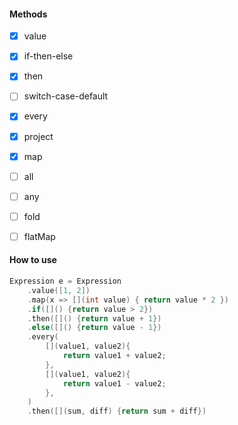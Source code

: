 
#### Methods
- [x] value
- [x] if-then-else
- [x] then
- [ ] switch-case-default
- [x] every
- [x] project
- [x] map
- [ ] all
- [ ] any
- [ ] fold
- [ ] flatMap


#### How to use
```c++
Expression e = Expression
    .value([1, 2])
    .map(x => [](int value) { return value * 2 })
    .if([]() {return value > 2})
    .then([]() {return value + 1})
    .else([]() {return value - 1})
    .every(
        [](value1, value2){
            return value1 + value2;
        },
        [](value1, value2){
            return value1 - value2;
        },
    )
    .then([](sum, diff) {return sum + diff})
```

